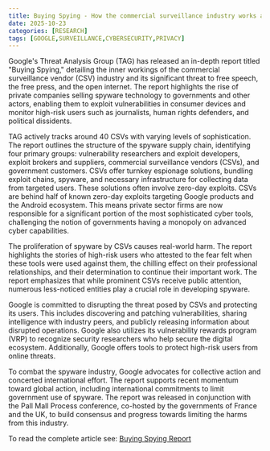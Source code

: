 ```yaml
---
title: Buying Spying - How the commercial surveillance industry works and what can be done about it
date: 2025-10-23
categories: [RESEARCH]
tags: [GOOGLE,SURVEILLANCE,CYBERSECURITY,PRIVACY]
---
```


Google's Threat Analysis Group (TAG) has released an in-depth report titled "Buying Spying," detailing the inner workings of the commercial surveillance vendor (CSV) industry and its significant threat to free speech, the free press, and the open internet. The report highlights the rise of private companies selling spyware technology to governments and other actors, enabling them to exploit vulnerabilities in consumer devices and monitor high-risk users such as journalists, human rights defenders, and political dissidents.

TAG actively tracks around 40 CSVs with varying levels of sophistication. The report outlines the structure of the spyware supply chain, identifying four primary groups: vulnerability researchers and exploit developers, exploit brokers and suppliers, commercial surveillance vendors (CSVs), and government customers. CSVs offer turnkey espionage solutions, bundling exploit chains, spyware, and necessary infrastructure for collecting data from targeted users. These solutions often involve zero-day exploits. CSVs are behind half of known zero-day exploits targeting Google products and the Android ecosystem. This means private sector firms are now responsible for a significant portion of the most sophisticated cyber tools, challenging the notion of governments having a monopoly on advanced cyber capabilities.

The proliferation of spyware by CSVs causes real-world harm. The report highlights the stories of high-risk users who attested to the fear felt when these tools were used against them, the chilling effect on their professional relationships, and their determination to continue their important work. The report emphasizes that while prominent CSVs receive public attention, numerous less-noticed entities play a crucial role in developing spyware.

Google is committed to disrupting the threat posed by CSVs and protecting its users. This includes discovering and patching vulnerabilities, sharing intelligence with industry peers, and publicly releasing information about disrupted operations. Google also utilizes its vulnerability rewards program (VRP) to recognize security researchers who help secure the digital ecosystem. Additionally, Google offers tools to protect high-risk users from online threats.

To combat the spyware industry, Google advocates for collective action and concerted international effort. The report supports recent momentum toward global action, including international commitments to limit government use of spyware. The report was released in conjunction with the Pall Mall Process conference, co-hosted by the governments of France and the UK, to build consensus and progress towards limiting the harms from this industry.

To read the complete article see: [Buying Spying Report](https://blog.google/threat-analysis-group/commercial-surveillance-vendors-google-tag-report/) 
